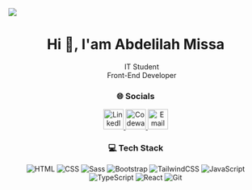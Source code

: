 [![](https://visitcount.itsvg.in/api?id=AbdeLilah-Dev&icon=1&color=0)](https://visitcount.itsvg.in)
<div align="center">
  <h1>Hi 👋, I'am Abdelilah Missa </></h1>
  <ul style="list-style: none;">
    <li>IT Student</li>
    <li>Front-End Developer</li>
  </ul>
</div>

<h3 align="center">🌐 Socials</h3>
<p align="center">
  <a href="https://linkedin.com/in/abdelilah-missa">
    <img src="https://img.shields.io/badge/LinkedIn-%230077B5.svg?logo=linkedin&logoColor=white&style=for-the-badge" alt="LinkedIn" height="40"/>
  </a>
  <a href="https://www.codewars.com/users/abdelilah_dev">
    <img src="https://img.shields.io/badge/Codewars-B1361E?logo=codewars&logoColor=white&style=for-the-badge" alt="Codewars" height="40"/>
  </a>
  <a href="mailto:contactme.abdelilah@gmail.com">
    <img src="https://img.shields.io/badge/Email-D14836?logo=gmail&logoColor=white&style=for-the-badge" alt="Email" height="40"/>
  </a>
</p>



<h3 align="center">💻 Tech Stack</h3>
<p align="center">
  <img src="https://img.shields.io/badge/html5-E34F26?style=for-the-badge&logo=html5&logoColor=white" alt="HTML" />
  <img src="https://img.shields.io/badge/css3-1572B6?style=for-the-badge&logo=css3&logoColor=white" alt="CSS" />
  <img src="https://img.shields.io/badge/Sass-CC6699?style=for-the-badge&logo=sass&logoColor=white" alt="Sass" />
  <img src="https://img.shields.io/badge/Bootstrap-7952B3?style=for-the-badge&logo=bootstrap&logoColor=white" alt="Bootstrap" />
  <img src="https://img.shields.io/badge/TailwindCSS-38B2AC?style=for-the-badge&logo=tailwind-css&logoColor=white" alt="TailwindCSS" />
  <img src="https://img.shields.io/badge/javascript-F7DF1E?style=for-the-badge&logo=javascript&logoColor=white" alt="JavaScript" />
  <img src="https://img.shields.io/badge/TypeScript-3178C6?style=for-the-badge&logo=typescript&logoColor=white" alt="TypeScript" />
  <img src="https://img.shields.io/badge/React-61DAFB?style=for-the-badge&logo=react&logoColor=white" alt="React" />
  <img src="https://img.shields.io/badge/git-F05032?style=for-the-badge&logo=git&logoColor=white" alt="Git" />
</p>
